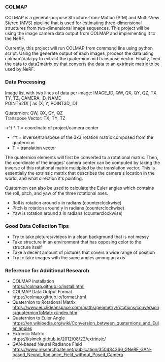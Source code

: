 ### COLMAP
COLMAP is a general-purpose Structure-from-Motion (SfM) and Multi-View Stereo (MVS) pipeline
that is used for estimating three-dimensional structures from two-dimensional image
sequences. This project will be using the image camera data output from COLMAP and
implementing it to the NeRF.

Currently, this project will run COLMAP from command line using python script. Using the generate output of each images, process the data using colmap2data.py to extract the quaternion and transpose vector. Finally, feed the data to data2matrix.py that converts the data to an extrinsic matrix to be used by NeRF.

### Data Processing

Image list with two lines of data per image:
IMAGE_ID, QW, QX, QY, QZ, TX, TY, TZ, CAMERA_ID, NAME\
POINTS2D[ ] as (X, Y, POINT3D_ID)

Quaternion: QW, QX, QY, QZ\
Transpose Vector: TX, TY, TZ

-r^t * T = coordinate of project/camera center
- r^t = inverse/transpose of the 3x3 rotation matrix composed from the quaternion
- T = translation vector

The quaternion elements will first be converted to a rotational matrix. Then, the coordinate of the images' camera center can be computed by taking the inverse of this rotational matrix multiplied by the translation vector. This is essentially the extrinsic matrix that describes the camera's location in the world, and what direction it's pointing.

Quaternion can also be used to calculate the Euler angles which contains the roll, pitch, and yaw of the three rotational axes.
- Roll is rotation around x in radians (counterclockwise)
- Pitch is rotation around y in radians (counterclockwise)
- Yaw is rotation around z in radians (counterclockwise)

### Good Data Collection Tips
- Try to take pictures/videos in a clean background that is not messy
- Take structure in an environment that has opposing color to the structure itself
- Take a decent amount of pictures that covers a wide range of position
- Try to take images with the same angles among an axis


### Reference for Additional Research
- COLMAP Installation\
https://colmap.github.io/install.html
- COLMAP Data Output Format\
https://colmap.github.io/format.html
- Quaternion to Rotational Matrix\
https://www.euclideanspace.com/maths/geometry/rotations/conversions/quaternionToMatrix/index.htm
- Quaternion to Euler Angle\
https://en.wikipedia.org/wiki/Conversion_between_quaternions_and_Euler_angles
- Extrinsic Matrix\
https://ksimek.github.io/2012/08/22/extrinsic/
- GAN-based Neural Radiance Field
https://www.researchgate.net/publication/350484366_GNeRF_GAN-based_Neural_Radiance_Field_without_Posed_Camera


